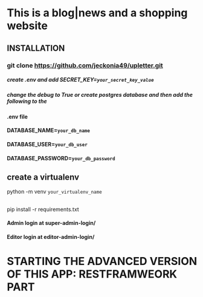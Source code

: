 # This is a blog|news and a shopping website

## INSTALLATION

### git clone https://github.com/jeckonia49/upletter.git

##### create .env and add SECRET_KEY=`your_secret_key_value`

##### change the debug to True or create postgres database and then add the following to the

#### .env file

#### DATABASE_NAME=`your_db_name`

#### DATABASE_USER=`your_db_user`

#### DATABASE_PASSWORD=`your_db_password`

## create a virtualenv

python -m venv `your_virtualenv_name`

##

pip install -r requirements.txt

#### Admin login at super-admin-login/

#### Editor login at editor-admin-login/


# STARTING THE ADVANCED VERSION OF THIS APP: RESTFRAMWEORK PART 

